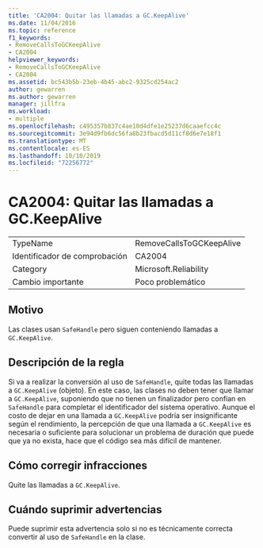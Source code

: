 ```yaml
---
title: 'CA2004: Quitar las llamadas a GC.KeepAlive'
ms.date: 11/04/2016
ms.topic: reference
f1_keywords:
- RemoveCallsToGCKeepAlive
- CA2004
helpviewer_keywords:
- RemoveCallsToGCKeepAlive
- CA2004
ms.assetid: bc543b5b-23eb-4b45-abc2-9325cd254ac2
author: gewarren
ms.author: gewarren
manager: jillfra
ms.workload:
- multiple
ms.openlocfilehash: c495357b837c4ae10d4dfe1e25237d6caaefcc4c
ms.sourcegitcommit: 3e94d9fb6dc56fa8b23fbacd5d11cf8d6e7e18f1
ms.translationtype: MT
ms.contentlocale: es-ES
ms.lasthandoff: 10/10/2019
ms.locfileid: "72256772"
---
```

# <a name="ca2004-remove-calls-to-gckeepalive"></a>CA2004: Quitar las llamadas a GC.KeepAlive

|||
|-|-|
|TypeName|RemoveCallsToGCKeepAlive|
|Identificador de comprobación|CA2004|
|Category|Microsoft.Reliability|
|Cambio importante|Poco problemático|

## <a name="cause"></a>Motivo
Las clases usan `SafeHandle` pero siguen conteniendo llamadas a `GC.KeepAlive`.

## <a name="rule-description"></a>Descripción de la regla
Si va a realizar la conversión al uso de `SafeHandle`, quite todas las llamadas a `GC.KeepAlive` (objeto). En este caso, las clases no deben tener que llamar a `GC.KeepAlive`, suponiendo que no tienen un finalizador pero confían en `SafeHandle` para completar el identificador del sistema operativo.  Aunque el costo de dejar en una llamada a `GC.KeepAlive` podría ser insignificante según el rendimiento, la percepción de que una llamada a `GC.KeepAlive` es necesaria o suficiente para solucionar un problema de duración que puede que ya no exista, hace que el código sea más difícil de mantener.

## <a name="how-to-fix-violations"></a>Cómo corregir infracciones
Quite las llamadas a `GC.KeepAlive`.

## <a name="when-to-suppress-warnings"></a>Cuándo suprimir advertencias
Puede suprimir esta advertencia solo si no es técnicamente correcta convertir al uso de `SafeHandle` en la clase.